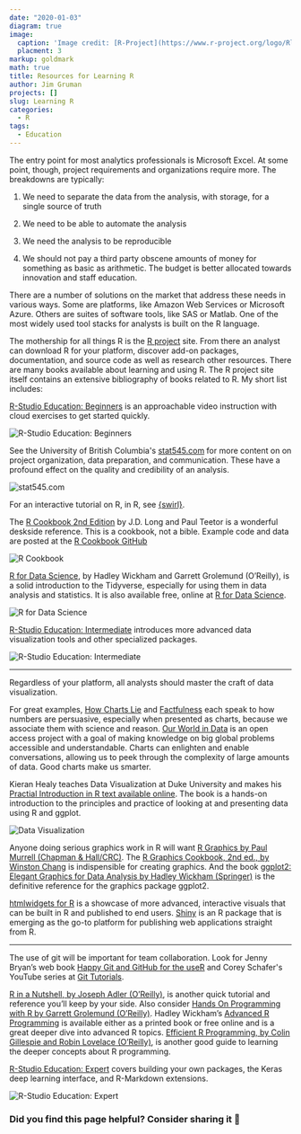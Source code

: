 ```yaml
---
date: "2020-01-03"
diagram: true
image: 
  caption: 'Image credit: [R-Project](https://www.r-project.org/logo/Rlogo.png)'
  placment: 3
markup: goldmark
math: true
title: Resources for Learning R
author: Jim Gruman
projects: []
slug: Learning R
categories:
  - R
tags:
  - Education
---
```


The entry point for most analytics professionals is Microsoft Excel. At some point, though, project requirements and organizations require more. The breakdowns are typically:

1. We need to separate the data from the analysis, with storage, for a single source of truth

1. We need to be able to automate the analysis

1. We need the analysis to be reproducible

1. We should not pay a third party obscene amounts of money for something as basic as arithmetic. The budget is better allocated towards innovation and staff education.

There are a number of solutions on the market that address these needs in various ways. Some are platforms, like Amazon Web Services or Microsoft Azure. Others are suites of software tools, like SAS or Matlab. One of the most widely used tool stacks for analysts is built on the R language.

The mothership for all things R is the [R project](https://www.r-project.org/) site. From there an analyst can download R for your platform, discover add-on packages, documentation, and source code as well as research other resources. There are many books available about learning and using R. The R project site itself contains an extensive bibliography of books related to R. My short list includes:

[R-Studio Education: Beginners](https://education.rstudio.com/learn/beginner/) is an approachable video instruction with cloud exercises to get started quickly.

![R-Studio Education: Beginners](https://education.rstudio.com/learn/beginner/feature-mtsalsa-750.jpg)

See the University of British Columbia's [stat545.com](https://stat545.com/) for more content on on project organization, data preparation, and communication. These have a profound effect on the quality and credibility of an analysis.

![stat545.com](https://stat545.com/assets/stat545-logo.png)

For an interactive tutorial on R, in R, see [{swirl}](https://swirlstats.com).

The [R Cookbook 2nd Edition](https://rc2e.com/index.html#other-resources) by J.D. Long and Paul Teetor is a wonderful deskside reference. This is a cookbook, not a bible. Example code and data are posted at the [R Cookbook GitHub](https://github.com/CerebralMastication/R-Cookbook)

![R Cookbook](https://rc2e.com/images_v2/book_cover.jpg)

[R for Data Science](http://shop.oreilly.com/product/0636920034407.do), by Hadley Wickham and Garrett Grolemund (O’Reilly), is a solid introduction to the Tidyverse, especially for using them in data analysis and statistics. It is also available free, online at [R for Data Science](http://r4ds.had.co.nz).

![R for Data Science](https://d33wubrfki0l68.cloudfront.net/b88ef926a004b0fce72b2526b0b5c4413666a4cb/24a30/cover.png)

[R-Studio Education: Intermediate](https://education.rstudio.com/learn/intermediate/) introduces more advanced data visualization tools and other specialized packages.

![R-Studio Education: Intermediate](https://education.rstudio.com//learn/intermediate/feature-sail-750.jpg)

----

Regardless of your platform, all analysts should master the craft of data visualization.

For great examples, [How Charts Lie](https://www.amazon.com/How-Charts-Lie-Getting-Information/dp/1324001569) and [Factfulness](https://www.gapminder.org/factfulness-book/) each speak to how numbers are persuasive, especially when presented as charts, because we associate them with science and reason. [Our World in Data](https://ourworldindata.org/) is an open access project with a goal of making knowledge on big global problems accessible and understandable. Charts can enlighten and enable conversations, allowing us to peek through the complexity of large amounts of data. Good charts make us smarter.

Kieran Healy teaches Data Visualization at Duke University and makes his [Practial Introduction in R text available online](https://socviz.co/index.html). The book is a hands-on introduction to the principles and practice of looking at and presenting data using R and ggplot.

![Data Visualization](https://socviz.co/assets/dv-cover-pupress.jpg)

Anyone doing serious graphics work in R will want [R Graphics by Paul Murrell (Chapman & Hall/CRC)](https://www.amazon.com/Graphics-Third-Chapman-Hall-CRC/dp/1498789056). The [R Graphics Cookbook, 2nd ed., by Winston Chang](http://shop.oreilly.com/product/0636920063704.do) is indispensible for creating graphics. And the book [ggplot2: Elegant Graphics for Data Analysis by Hadley Wickham (Springer)](https://www.springer.com/us/book/9780387981413) is the definitive reference for the graphics package ggplot2.

[htmlwidgets for R](https://www.htmlwidgets.org) is a showcase of more advanced, interactive visuals that can be built in R and published to end users. [Shiny](https://shiny.rstudio.com/) is an R package that is emerging as the go-to platform for publishing web applications straight from R.

----

The use of git will be important for team collaboration. Look for Jenny Bryan’s web book [Happy Git and GitHub for the useR](http://happygitwithr.com/) and Corey Schafer's YouTube series at [Git Tutorials](https://www.youtube.com/playlist?list=PL-osiE80TeTuRUfjRe54Eea17-YfnOOAx).

[R in a Nutshell, by Joseph Adler (O’Reilly)](http://oreilly.com/catalog/9780596801717), is another quick tutorial and reference you’ll keep by your side. Also consider [Hands On Programming with R by Garrett Grolemund (O’Reilly)](https://www.oreilly.com/library/view/hands-on-programming-with/9781449359089/). Hadley Wickham’s [Advanced R Programming](https://adv-r.hadley.nz/) is available either as a printed book or free online and is a great deeper dive into advanced R topics. [Efficient R Programming, by Colin Gillespie and Robin Lovelace (O’Reilly)](http://shop.oreilly.com/product/0636920047995.do), is another good guide to learning the deeper concepts about R programming.

[R-Studio Education: Expert](https://education.rstudio.com/learn/expert/) covers building your own packages, the Keras deep learning interface, and R-Markdown extensions.

![R-Studio Education: Expert](https://education.rstudio.com/learn/expert/feature-scuba-750.jpg)

### Did you find this page helpful? Consider sharing it 🙌


